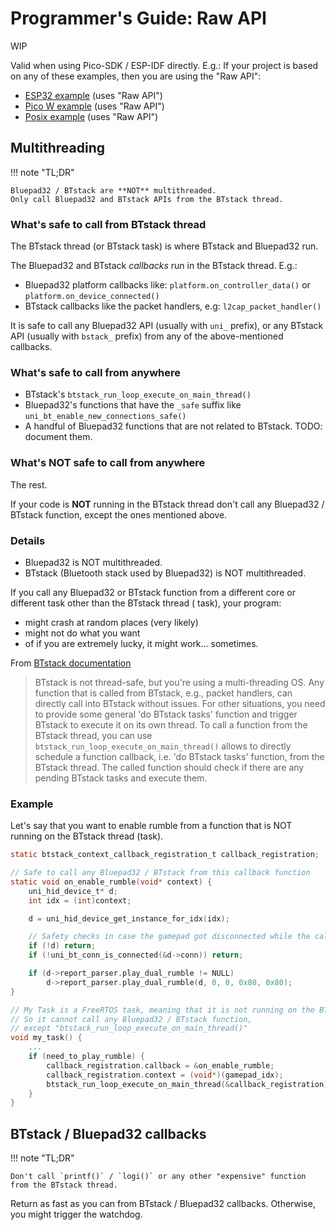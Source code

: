 # Programmer's Guide: Raw API

WIP

Valid when using Pico-SDK / ESP-IDF directly. E.g.: If your project is based on any of these examples, then you are
using the "Raw API":

- [ESP32 example][esp32_example] (uses "Raw API")
- [Pico W example][picow_example] (uses "Raw API")
- [Posix example][posix_example] (uses "Raw API")

## Multithreading

!!! note "TL;DR"

    Bluepad32 / BTstack are **NOT** multithreaded.
    Only call Bluepad32 and BTstack APIs from the BTstack thread.

### What's safe to call from BTstack thread

The BTstack thread (or BTstack task) is where BTstack and Bluepad32 run.

The Bluepad32 and BTstack *callbacks* run in the BTstack thread. E.g.:

- Bluepad32 platform callbacks like: `platform.on_controller_data()` or `platform.on_device_connected()`
- BTstack callbacks like the packet handlers, e.g: `l2cap_packet_handler()`

It is safe to call any Bluepad32 API (usually with `uni_` prefix),
or any BTstack API (usually with `bstack_` prefix) from any of the above-mentioned callbacks.

### What's safe to call from anywhere

- BTstack's `btstack_run_loop_execute_on_main_thread()`
- Bluepad32's functions that have the `_safe` suffix like `uni_bt_enable_new_connections_safe()`
- A handful of Bluepad32 functions that are not related to BTstack. TODO: document them.

### What's NOT safe to call from anywhere

The rest.

If your code is **NOT** running in the BTstack thread don't call any Bluepad32 / BTstack function,
except the ones mentioned above.

### Details

- Bluepad32 is NOT multithreaded.
- BTstack (Bluetooth stack used by Bluepad32) is NOT multithreaded.

If you call any Bluepad32 or BTstack function from a different core or different task other than the BTstack thread (
task), your program:

- might crash at random places (very likely)
- might not do what you want
- of if you are extremely lucky, it might work... sometimes.

From [BTstack documentation][btstack_multithreading]

> BTstack is not thread-safe, but you're using a multi-threading OS.
> Any function that is called from BTstack, e.g., packet handlers, can directly call into BTstack without issues.
> For other situations, you need to provide some general 'do BTstack tasks' function and trigger BTstack to execute
> it on its own thread. To call a function from the BTstack thread, you can
> use `btstack_run_loop_execute_on_main_thread()`
> allows to directly schedule a function callback, i.e. 'do BTstack tasks' function, from the BTstack thread.
> The called function should check if there are any pending BTstack tasks and execute them.

### Example

Let's say that you want to enable rumble from a function that is NOT running on the BTstack thread (task).

```c
static btstack_context_callback_registration_t callback_registration;

// Safe to call any Bluepad32 / BTstack from this callback function
static void on_enable_rumble(void* context) {
    uni_hid_device_t* d;
    int idx = (int)context;

    d = uni_hid_device_get_instance_for_idx(idx);

    // Safety checks in case the gamepad got disconnected while the callback was scheduled
    if (!d) return;
    if (!uni_bt_conn_is_connected(&d->conn)) return;

    if (d->report_parser.play_dual_rumble != NULL)
        d->report_parser.play_dual_rumble(d, 0, 0, 0x80, 0x80);
}

// My Task is a FreeRTOS task, meaning that it is not running on the BTstack thread (task)
// So it cannot call any Bluepad32 / BTstack function,
// except "btstack_run_loop_execute_on_main_thread()"
void my_task() {
    ...
    if (need_to_play_rumble) {
        callback_registration.callback = &on_enable_rumble;
        callback_registration.context = (void*)(gamepad_idx);
        btstack_run_loop_execute_on_main_thread(&callback_registration);
    }
}
```

[btstack_multithreading]: https://github.com/bluekitchen/btstack/blob/master/port/esp32/README.md#multi-threading

[esp32_example]: https://github.com/ricardoquesada/bluepad32/tree/main/examples/esp32

[picow_example]: https://github.com/ricardoquesada/bluepad32/tree/main/examples/pico_w

[posix_example]: https://github.com/ricardoquesada/bluepad32/tree/main/examples/posix

## BTstack / Bluepad32 callbacks

!!! note "TL;DR"

    Don't call `printf()` / `logi()` or any other "expensive" function from the BTstack thread.

Return as fast as you can from BTstack / Bluepad32 callbacks. Otherwise, you might trigger the watchdog.